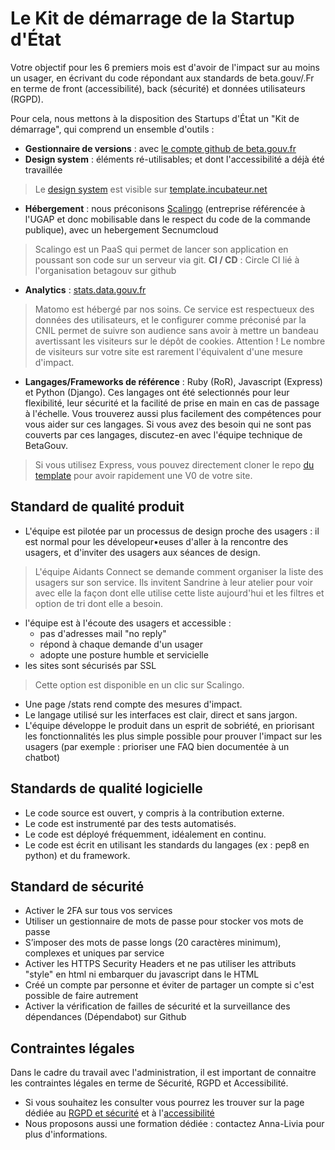 # Le Kit de démarrage de la Startup d'État

Votre objectif pour les 6 premiers mois est d'avoir de l'impact sur au moins un usager, en écrivant du code répondant aux standards de beta.gouv/.Fr en terme de front (accessibilité), back (sécurité) et données utilisateurs (RGPD).

Pour cela, nous mettons à la disposition des Startups d'État un "Kit de démarrage", qui comprend un ensemble d'outils : 
- **Gestionnaire de versions** : avec [le compte github de beta.gouv.fr](https://github.com/betagouv)
- **Design system** : éléments ré-utilisables; et dont l'accessibilité a déjà été travaillée 
> Le [design system](https://gouvfr.atlassian.net/wiki/spaces/DB/pages/223019574/D+veloppeurs) est visible sur [template.incubateur.net](https://template.incubateur.net)
- **Hébergement** : nous préconisons [Scalingo](https://scalingo.com/fr) (entreprise référencée à l'UGAP et donc mobilisable dans le respect du code de la commande publique), avec un hebergement Secnumcloud
> Scalingo est un PaaS qui permet de lancer son application en poussant son code sur un serveur via git. 
> **CI / CD** : Circle CI lié à l'organisation betagouv sur github
- **Analytics** : [stats.data.gouv.fr](https://stats.data.gouv.fr)
> Matomo est hébergé par nos soins. Ce service est respectueux des données des utilisateurs, et le configurer comme préconisé par la CNIL permet de suivre son audience sans avoir à mettre un bandeau avertissant les visiteurs sur le dépôt de cookies.
> Attention ! Le nombre de visiteurs sur votre site est rarement l'équivalent d'une mesure d'impact. 
- **Langages/Frameworks de référence** : Ruby (RoR), Javascript (Express) et Python (Django). Ces langages ont été selectionnés pour leur flexibilité, leur sécurité et la facilité de prise en main en cas de passage à l'échelle. Vous trouverez aussi plus facilement des compétences pour vous aider sur ces langages. Si vous avez des besoin qui ne sont pas couverts par ces langages, discutez-en avec l'équipe technique de BetaGouv.
> Si vous utilisez Express, vous pouvez directement cloner le repo [du template](https://github.com/betagouv/template-design-system-de-l-etat) pour avoir rapidement une V0 de votre site.

## Standard de qualité produit

- L'équipe est pilotée par un processus de design proche des usagers : il est normal pour les dévelopeur•euses d'aller à la rencontre des usagers, et d'inviter des usagers aux séances de design.
> L'équipe Aidants Connect se demande comment organiser la liste des usagers sur son service. Ils invitent Sandrine à leur atelier pour voir avec elle la façon dont elle utilise cette liste aujourd'hui et les filtres et option de tri dont elle a besoin.
- l'équipe est à l'écoute des usagers et accessible :
    - pas d'adresses mail "no reply"
    - répond à chaque demande d'un usager
    - adopte une posture humble et servicielle
- les sites sont sécurisés par SSL
> Cette option est disponible en un clic sur Scalingo. 
- Une page /stats rend compte des mesures d'impact.
- Le langage utilisé sur les interfaces est clair, direct et sans jargon.
- L'équipe développe le produit dans un esprit de sobriété, en priorisant les fonctionnalités les plus simple possible pour prouver l'impact sur les usagers (par exemple : prioriser une FAQ bien documentée à un chatbot)

## Standards de qualité logicielle

- Le code source est ouvert, y compris à la contribution externe.
- Le code est instrumenté par des tests automatisés.
- Le code est déployé fréquemment, idéalement en continu.
- Le code est écrit en utilisant les standards du langages (ex : pep8 en python) et du framework.

## Standard de sécurité

- Activer le 2FA sur tous vos services
- Utiliser un gestionnaire de mots de passe pour stocker vos mots de passe
- S’imposer des mots de passe longs (20 caractères minimum), complexes et uniques par service
- Activer les HTTPS Security Headers et ne pas utiliser les attributs "style" en html ni embarquer du javascript dans le HTML
- Créé un compte par personne et éviter de partager un compte si c'est possible de faire autrement
- Activer la vérification de failles de sécurité et la surveillance des dépendances (Dépendabot) sur Github

## Contraintes légales

Dans le cadre du travail avec l'administration, il est important de connaitre les contraintes légales en terme de Sécurité, RGPD et Accessibilité.
- Si vous souhaitez les consulter vous pourrez les trouver sur la page dédiée au [RGPD et sécurité](https://doc.incubateur.net/startups/rgpd-and-securite/guide-rgpd-securite) et à l'[accessibilité](https://doc.incubateur.net/design/ressources-design/kit-accessibilite/obligations-legales)
- Nous proposons aussi une formation dédiée : contactez Anna-Livia pour plus d'informations.
